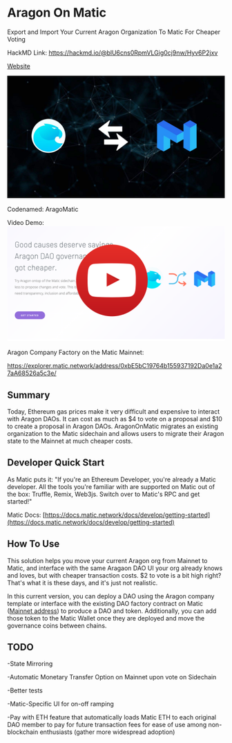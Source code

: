 # Aragon On Matic

Export and Import Your Current Aragon Organization To Matic For Cheaper Voting

HackMD Link: https://hackmd.io/@blU6cns0RpmVLGig0cj9nw/Hyv6P2jxv

[Website](https://www.aragomatic.com)

![Matic + Aragon Logos](assets/images/maticandaragon1.jpg)

Codenamed: AragoMatic

Video Demo: [![Watch](/assets/images/pressplay.png)](https://www.youtube.com/watch?v=EcSTd6GRqtM)

Aragon Company Factory on the Matic Mainnet:

https://explorer.matic.network/address/0xbE5bC19764b155937192Da0e1a27aA68526a5c3e/


## Summary
Today, Ethereum gas prices make it very difficult and expensive to interact with Aragon DAOs. It can cost as much as $4 to vote on a proposal and $10 to create a proposal in Aragon DAOs. AragonOnMatic migrates an existing organization to the Matic sidechain and allows users to migrate their Aragon state to the Mainnet at much cheaper costs.

## Developer Quick Start

As Matic puts it: "If you're an Ethereum Developer, you're already a Matic developer. All the tools you're familiar with are supported on Matic out of the box: Truffle, Remix, Web3js. Switch over to Matic's RPC and get started!"

Matic Docs: [https://docs.matic.network/docs/develop/getting-started](https://docs.matic.network/docs/develop/getting-started)



## How To Use

This solution helps you move your current Aragon org from Mainnet to Matic, and interface with the same Aragaon DAO UI your org already knows and loves, but with cheaper transaction costs. $2 to vote is a bit high right? That's what it is these days, and it's just not realistic.

In this current version, you can deploy a DAO using the Aragon company template or interface with the existing DAO factory contract on Matic ([Mainnet address](https://explorer.matic.network/address/0xbE5bC19764b155937192Da0e1a27aA68526a5c3e/)) to produce a DAO and token. Additionally, you can add those token to the Matic Wallet once they are deployed and move the governance coins between chains.


## TODO

-State Mirroring

-Automatic Monetary Transfer Option on Mainnet upon vote on Sidechain

-Better tests

-Matic-Specific UI for on-off ramping

-Pay with ETH feature that automatically loads Matic ETH to each original DAO member to pay for future transaction fees for ease of use among non-blockchain enthusiasts (gather more widespread adoption)
